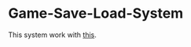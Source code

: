 # Game-Save-Load-System

This system work with [this](https://github.com/Egecekic/Unity-Inventory-System).
